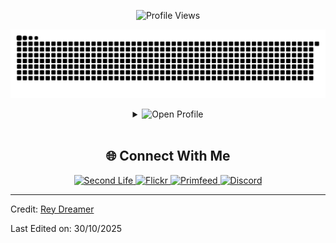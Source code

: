 <p align = "center">
	<img src = "https://komarev.com/ghpvc/?username=anyahritvik&style=plastic&color=blueviolet" alt = "Profile Views"/>
</p>
<p align = "center">
	<img src = "https://github.com/7oSkaaa/7oSkaaa/blob/output/github-contribution-grid-snake.svg?" alt = "Snake Game"/>
</p>

<div align="center">

<details>
<summary>
  <img src="https://img.shields.io/badge/👤_Open_Profile-8B5CF6?style=for-the-badge&logo=github&logoColor=white" alt="Open Profile"/>
</summary>

<br>
<div>
  <div align=center>
      <img height="200" alt="Avatar photo of RD" src="https://github.com/anyahritvik/anyahritvik/blob/main/Iconarchive-Robot-Avatar-Yellow-5-Minion.512.png" alt="Avatar photo of RD">
  </div>
  <div align=center>
      <a href="https://git.io/typing-svg"><img src="https://readme-typing-svg.demolab.com/?font=VT323&size=35&duration=3500&pause=300&color=6A0572&center=true&vCenter=true&width=500&lines=Hey%2C+I+am+Rey+Dreamer;Welcome+to+My+GitHub+Profile" alt="Typing SVG" /></a>
  </div>
</div>

<details>
<summary>
  <img src="https://img.shields.io/badge/📖_About_Me-3B82F6?style=for-the-badge&logo=readme&logoColor=white" alt="About Me"/>
</summary>

[//]: # (You must have a lf before the markdown element when inside a block for it to work: https://stackoverflow.com/questions/29368902/how-can-i-wrap-my-markdown-in-an-html-div)

<div align="left">

```js
/**
 * Represents me.
 *
 * @constructor
 * @param {string} name - Rey Dreamer(Ken Marques)
 * @param {string} location - Home, Second Life, Linden Labs.
 * @param {string} languagues - English, Hindi, Bengali & Gibberish😆.
 * @param {string} jobTitle - Builder.
 * @param {string} Second Life specialization - Scripting, 3D Modelling 🦘.
 * @param {string} hobbies - Hopping & Learning.
 * @param {string} education - M.Tech.
 * @param {string} approachable - Usually No.
 * @param {string} strength - My Fam.
 * @param {string} weakness - Introv...😶.
 *
 * @throws {Punch} To any and all bugs.
 *
 * @returns {Object} Rey Dreamer(Ken Marques).
 */
```

</div>

</details>

<details>
<summary>
  <img src="https://img.shields.io/badge/🛠️_Tools_&_Technologies-10B981?style=for-the-badge&logo=stackshare&logoColor=white" alt="Tools"/>
</summary>

<br>
<div>
  <p style="display: inline-block;" align="center">
    <kbd>
      <kbd>Programming Languages</kbd>
      <br>
      <br>
      <img width="30px" src="https://cdn.jsdelivr.net/gh/devicons/devicon/icons/cplusplus/cplusplus-original.svg" alt="cpp" title="C++" /> 
      <img width="30px" src="https://cdn.jsdelivr.net/gh/devicons/devicon/icons/javascript/javascript-original.svg" alt="js" title="Javascript"/> 
      <img width="30px" src="https://cdn.jsdelivr.net/gh/devicons/devicon/icons/python/python-original.svg" alt="py" title="Python"/> 
	  <img width="30px" src="https://github.com/anyahritvik/anyahritvik/blob/main/SL-LOGO.png" alt="lsl" title="LSL"/> 
    </kbd>
    <kbd>
      <kbd>Front-end</kbd>
      <br>
      <br>
      <img width="30px" src="https://cdn.jsdelivr.net/gh/devicons/devicon/icons/html5/html5-original.svg" alt="html" title="HTML"/> 
      <img width="30px" src="https://cdn.jsdelivr.net/gh/devicons/devicon/icons/css3/css3-plain-wordmark.svg" alt="css" title="CSS"/>  
    </kbd>
 <kbd>
      <kbd>Automation, Data Science & AI</kbd>
      <br>
      <br>
      <img width="30px" src="https://cdn.jsdelivr.net/gh/devicons/devicon/icons/numpy/numpy-original.svg" alt="numpy" title="Numpy"/>
      <img width="30px" src="https://cdn.jsdelivr.net/gh/devicons/devicon/icons/pandas/pandas-original.svg" alt="pandas" title="Pandas"/>
      <img width="30px" src="https://img.icons8.com/color/48/tensorflow.png" alt="chatgpt" title="Tensorflow"/>
    </kbd>
    <kbd>
      <kbd>Design & 3D Modelling Tools</kbd>
      <br>
      <br>
      <img width="30px" src="https://img.icons8.com/color/48/blender-3d.png" alt="bash" title="Blender"/>
      <img width="30px" src="https://img.icons8.com/nolan/64/substance-painter.png" alt="vim" title="Substance Painter"/>
	  <img width="30px" src="https://img.icons8.com/color/48/zbrush.png" alt="vim" title="ZBrush"/>
	  <img width="30px" src="https://img.icons8.com/color/48/adobe-illustrator--v1.png" alt="vim" title="Adobe Illustrator"/>
	 <img width="30px" src="https://img.icons8.com/color/48/adobe-photoshop--v1.png" alt="vim" title="Adobe Photoshop"/>
    </kbd>
    <kbd>
      <kbd>Tools</kbd>
      <br>
      <br>
      <img width="30" src="https://img.icons8.com/fluency/48/spyder-ide-5.png" alt="Xcode" title="Spyder"/>
      <img width="30px" src="https://cdn.jsdelivr.net/gh/devicons/devicon/icons/vscode/vscode-original.svg"  alt="VSCode" title="VS Code"/>
      <img width="30px" src="https://cdn.jsdelivr.net/gh/devicons/devicon/icons/jupyter/jupyter-original.svg"  alt="jupiter" title="Jupyter"/>
  </kbd>
  </p>
</div>
</details>

<details>
<summary>
  <img src="https://img.shields.io/badge/📊_GitHub_Stats-F59E0B?style=for-the-badge&logo=github&logoColor=white" alt="GitHub Stats"/>
</summary>

<br>
  <p align="center">
    <img align="center" src="https://github-readme-stats.vercel.app/api?username=anyahritvik&show_icons=true\&show=reviews,discussions_started,discussions_answered,prs_merged,prs_merged_percentage" alt="GitHub Stats">
  </p>
</details>

<details>
<summary>
  <img src="https://img.shields.io/badge/💭_Inspirational_Quote-EC4899?style=for-the-badge&logo=inspircd&logoColor=white" alt="Quote"/>
</summary>

<br>
  <blockquote>
    "The mind is everything. What you think, you become"
    <br><strong> <img width="30px" src="https://img.icons8.com/external-icongeek26-outline-gradient-icongeek26/64/external-buddha-buddhism-icongeek26-outline-gradient-icongeek26.png"  alt="jupiter" title="Jupyter"/></strong>
  </blockquote>
</details>

</details>

<br>

## 🌐 Connect With Me

<div align="center">
  <a href="https://world.secondlife.com/resident/5dc4a3e7-2bfe-4e67-9578-47214f879985" target="_blank">
    <img src="https://img.shields.io/badge/Second_Life-0099FF?style=for-the-badge&logo=secondlife&logoColor=white" alt="Second Life"/>
  </a>
  <a href="https://www.flickr.com/photos/63925333@N05/" target="_blank">
    <img src="https://img.shields.io/badge/Flickr-FF0084?style=for-the-badge&logo=flickr&logoColor=white" alt="Flickr"/>
  </a>
  <a href="https://www.primfeed.com/ken.marques" target="_blank">
    <img src="https://img.shields.io/badge/Primfeed-00C853?style=for-the-badge&logo=rss&logoColor=white" alt="Primfeed"/>
  </a>
  <a href="https://discord.com/users/654770503508295722" target="_blank">
    <img src="https://img.shields.io/badge/Discord-5865F2?style=for-the-badge&logo=discord&logoColor=white" alt="Discord"/>
  </a>
</div>

</div>

------
Credit: [Rey Dreamer](https://github.com/anyahritvik)

Last Edited on: 30/10/2025
